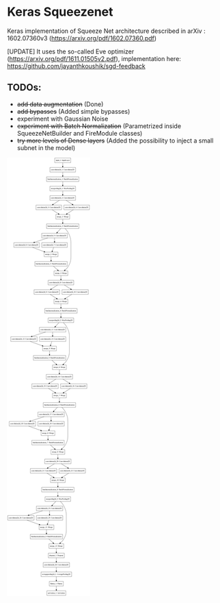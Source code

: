 # Keras Squeezenet
Keras implementation of Squeeze Net architecture described in arXiv : 1602.07360v3 (https://arxiv.org/pdf/1602.07360.pdf)

[UPDATE] It uses the so-called Eve optimizer (https://arxiv.org/pdf/1611.01505v2.pdf), implementation here: https://github.com/jayanthkoushik/sgd-feedback

## TODOs:
* ~~add data augmentation~~ (Done)
* ~~add bypasses~~ (Added simple bypasses)
* experiment with Gaussian Noise
* ~~experiment with Batch Normalization~~ (Parametrized inside SqueezeNetBuilder and FireModule classes)
* ~~try more levels of Dense layers~~ (Added the possibility to inject a small subnet in the model)

![Model's Graph (using bypasses) **NOTE: now the net uses GlobaAveragePooling instead of AveragePooling + Flatten layers**](/model.png)
